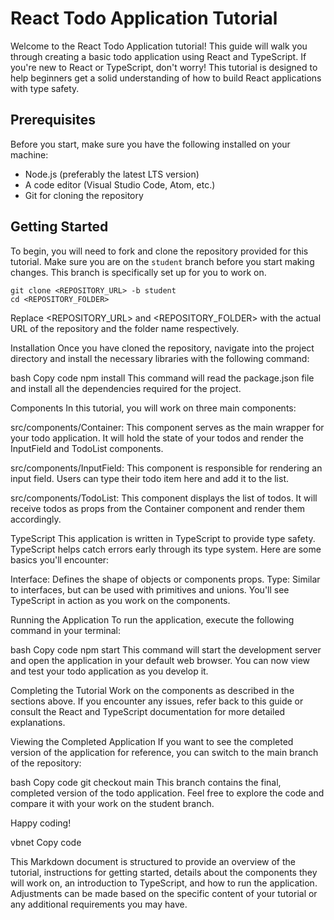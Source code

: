 # React Todo Application Tutorial

Welcome to the React Todo Application tutorial! This guide will walk you through creating a basic todo application using React and TypeScript. If you're new to React or TypeScript, don't worry! This tutorial is designed to help beginners get a solid understanding of how to build React applications with type safety.

## Prerequisites

Before you start, make sure you have the following installed on your machine:

- Node.js (preferably the latest LTS version)
- A code editor (Visual Studio Code, Atom, etc.)
- Git for cloning the repository

## Getting Started

To begin, you will need to fork and clone the repository provided for this tutorial. Make sure you are on the `student` branch before you start making changes. This branch is specifically set up for you to work on.
```
git clone <REPOSITORY_URL> -b student
cd <REPOSITORY_FOLDER>
```
Replace <REPOSITORY_URL> and <REPOSITORY_FOLDER> with the actual URL of the repository and the folder name respectively.

Installation
Once you have cloned the repository, navigate into the project directory and install the necessary libraries with the following command:

bash
Copy code
npm install
This command will read the package.json file and install all the dependencies required for the project.

Components
In this tutorial, you will work on three main components:

src/components/Container: This component serves as the main wrapper for your todo application. It will hold the state of your todos and render the InputField and TodoList components.

src/components/InputField: This component is responsible for rendering an input field. Users can type their todo item here and add it to the list.

src/components/TodoList: This component displays the list of todos. It will receive todos as props from the Container component and render them accordingly.

TypeScript
This application is written in TypeScript to provide type safety. TypeScript helps catch errors early through its type system. Here are some basics you'll encounter:

Interface: Defines the shape of objects or components props.
Type: Similar to interfaces, but can be used with primitives and unions.
You'll see TypeScript in action as you work on the components.

Running the Application
To run the application, execute the following command in your terminal:

bash
Copy code
npm start
This command will start the development server and open the application in your default web browser. You can now view and test your todo application as you develop it.

Completing the Tutorial
Work on the components as described in the sections above. If you encounter any issues, refer back to this guide or consult the React and TypeScript documentation for more detailed explanations.

Viewing the Completed Application
If you want to see the completed version of the application for reference, you can switch to the main branch of the repository:

bash
Copy code
git checkout main
This branch contains the final, completed version of the todo application. Feel free to explore the code and compare it with your work on the student branch.

Happy coding!

vbnet
Copy code

This Markdown document is structured to provide an overview of the tutorial, instructions for getting started, details about the components they will work on, an introduction to TypeScript, and how to run the application. Adjustments can be made based on the specific content of your tutorial or any additional requirements you may have.